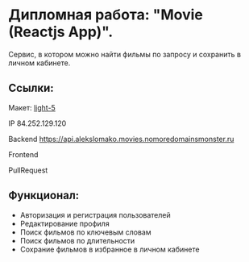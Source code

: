 # Дипломная работа: "Movie (Reactjs App)".
Сервис, в котором можно найти фильмы по запросу и сохранить в личном кабинете.

## Cсылки:

Макет: <a href="https://www.figma.com/file/6FMWkB94wE7KTkcCgUXtnC/%D0%94%D0%B8%D0%BF%D0%BB%D0%BE%D0%BC%D0%BD%D1%8B%D0%B9-%D0%BF%D1%80%D0%BE%D0%B5%D0%BA%D1%82?type=design&node-id=1-4591&mode=design&t=a07RTPlNhaUFFlAH-0" target="_blank">light-5</a>

IP 84.252.129.120

Backend https://api.alekslomako.movies.nomoredomainsmonster.ru

Frontend 

PullRequest 


## Функционал:

* Авторизация и регистрация пользователей
* Редактирование профиля
* Поиск фильмов по ключевым словам
* Поиск фильмов по длительности
* Сохрание фильмов в избранное в личном кабинете

